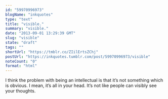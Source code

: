```yaml
---
id: "59970996973"
blogName: "inkquotes"
type: "text"
title: "visible."
summary: "visible."
date: "2013-09-01 13:29:39 GMT"
slug: "visible"
state: "draft"
tags: ""
shortUrl: "https://tmblr.co/ZIilErtsZChj"
postUrl: "https://inkquotes.tumblr.com/post/59970996973/visible"
noteCount: "0"
format: "html"
---
```


I think the problem with being an intellectual is that it’s not something which is obvious. I mean, it’s all in your head. It’s not like people can visibly see your thoughts.